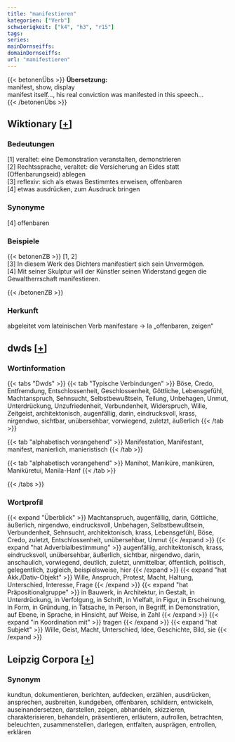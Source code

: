 ```yaml
---
title: "manifestieren"
kategorien: ["Verb"]
schwierigkeit: ["k4", "h3", "r15"]
tags:
series:
mainDornseiffs:
domainDornseiffs:
url: "manifestieren"
---
```


{{< betonenÜbs >}}
**Übersetzung:**  
manifest, show, display  
manifest itself..., his real conviction was manifested in this speech...  
{{< /betonenÜbs >}}

## Wiktionary [[+](https://de.wiktionary.org/wiki/manifestieren)]

### Bedeutungen
[1] veraltet: eine Demonstration veranstalten, demonstrieren  
[2] Rechtssprache, veraltet: die Versicherung an Eides statt (Offenbarungseid) ablegen  
[3] reflexiv: sich als etwas Bestimmtes erweisen, offenbaren  
[4] etwas ausdrücken, zum Ausdruck bringen  

### Synonyme
[4] offenbaren  

### Beispiele
{{< betonenZB >}}
[1, 2]  
[3] In diesem Werk des Dichters manifestiert sich sein Unvermögen.  
[4] Mit seiner Skulptur will der Künstler seinen Widerstand gegen die Gewaltherrschaft manifestieren.  

{{< /betonenZB >}}
### Herkunft
abgeleitet vom lateinischen Verb manifestare → la „offenbaren, zeigen“  



## dwds [[+](https://www.dwds.de/wb/manifestieren)]

### Wortinformation
{{< tabs "Dwds" >}}
{{< tab "Typische Verbindungen" >}}
Böse, Credo, Entfremdung, Entschlossenheit, Geschlossenheit, Göttliche, Lebensgefühl, Machtanspruch, Sehnsucht, Selbstbewußtsein, Teilung, Unbehagen, Unmut, Unterdrückung, Unzufriedenheit, Verbundenheit, Widerspruch, Wille, Zeitgeist, architektonisch, augenfällig, darin, eindrucksvoll, krass, nirgendwo, sichtbar, unübersehbar, vorwiegend, zuletzt, äußerlich
{{< /tab >}}

{{< tab "alphabetisch vorangehend" >}}
Manifestation, Manifestant, manifest, manierlich, manieristisch
{{< /tab >}}

{{< tab "alphabetisch vorangehend" >}}
Manihot, Maniküre, maniküren, Maniküretui, Manila-Hanf
{{< /tab >}}

{{< /tabs >}}

### Wortprofil
{{< expand "Überblick" >}} Machtanspruch, augenfällig, darin, Göttliche, äußerlich, nirgendwo, eindrucksvoll, Unbehagen, Selbstbewußtsein, Verbundenheit, Sehnsucht, architektonisch, krass, Lebensgefühl, Böse, Credo, zuletzt, Entschlossenheit, unübersehbar, Unmut {{< /expand >}}
{{< expand "hat Adverbialbestimmung" >}} augenfällig, architektonisch, krass, eindrucksvoll, unübersehbar, äußerlich, sichtbar, nirgendwo, darin, anschaulich, vorwiegend, deutlich, zuletzt, unmittelbar, öffentlich, politisch, gelegentlich, zugleich, beispielsweise, hier {{< /expand >}}
{{< expand "hat Akk./Dativ-Objekt" >}} Wille, Anspruch, Protest, Macht, Haltung, Unterschied, Interesse, Frage {{< /expand >}}
{{< expand "hat Präpositionalgruppe" >}} in Bauwerk, in Architektur, in Gestalt, in Unterdrückung, in Verfolgung, in Schrift, in Vielfalt, in Figur, in Erscheinung, in Form, in Gründung, in Tatsache, in Person, in Begriff, in Demonstration, auf Ebene, in Sprache, in Hinsicht, auf Weise, in Zahl {{< /expand >}}
{{< expand "in Koordination mit" >}} tragen {{< /expand >}}
{{< expand "hat Subjekt" >}} Wille, Geist, Macht, Unterschied, Idee, Geschichte, Bild, sie {{< /expand >}}

## Leipzig Corpora [[+](https://corpora.uni-leipzig.de/en/res?word=manifestieren&corpusId=deu_newscrawl-public_2018)]


### Synonym
kundtun, dokumentieren, berichten, aufdecken, erzählen, ausdrücken, ansprechen, ausbreiten, kundgeben, offenbaren, schildern, entwickeln, auseinandersetzen, darstellen, zeigen, abhandeln, skizzieren, charakterisieren, behandeln, präsentieren, erläutern, aufrollen, betrachten, beleuchten, zusammenstellen, darlegen, entfalten, ausprägen, entrollen, erklären

